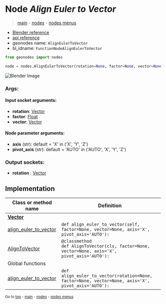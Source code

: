 # Node *Align Euler to Vector*

> [main](../index.md) - [nodes](nodes.md) - [nodes menus](nodes_menus.md)

- [Blender reference](https://docs.blender.org/manual/en/latest/modeling/geometry_nodes/utilities/align_euler_to_vector.html)
- [api reference](https://docs.blender.org/api/current/bpy.types.FunctionNodeAlignEulerToVector.html)
- geonodes name: `AlignEulerToVector`
- bl_idname: `FunctionNodeAlignEulerToVector`

```python
from geonodes import nodes

node = nodes.AlignEulerToVector(rotation=None, factor=None, vector=None, axis='X', pivot_axis='AUTO')
```

![Blender Image](https://docs.blender.org/manual/en/latest/_images/node-types_FunctionNodeAlignEulerToVector.webp)

### Args:

#### Input socket arguments:

- **rotation**: [Vector](Vector.md)
- **factor**: [Float](Float.md)
- **vector**: [Vector](Vector.md)

#### Node parameter arguments:

- **axis** (str): default = 'X' in ('X', 'Y', 'Z')
- **pivot_axis** (str): default = 'AUTO' in ('AUTO', 'X', 'Y', 'Z')

### Output sockets:

- **rotation** : [Vector](Vector.md)

## Implementation

| Class or method name | Definition |
|----------------------|------------|
| **[Vector](Vector.md)** |
| [align_euler_to_vector](Vector.md#align_euler_to_vector) | `def align_euler_to_vector(self, factor=None, vector=None, axis='X', pivot_axis='AUTO'):` |
| [AlignToVector](Vector.md#AlignToVector) | `@classmethod`<br> `def AlignToVector(cls, factor=None, vector=None, axis='X', pivot_axis='AUTO'):` |
| Global functions |
| [align_euler_to_vector](functions.md#align_euler_to_vector) | `def align_euler_to_vector(rotation=None, factor=None, vector=None, axis='X', pivot_axis='AUTO'):` |

<sub>Go to [top](#node-align-euler-to-vector) - [main](../index.md) - [nodes](nodes.md) - [nodes menus](nodes_menus.md)</sub>

